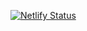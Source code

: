 [![Netlify Status](https://api.netlify.com/api/v1/badges/287a19aa-e0b9-4c5c-ab83-bb63a7d79b61/deploy-status)](https://app.netlify.com/sites/corona-yardim/deploys)

